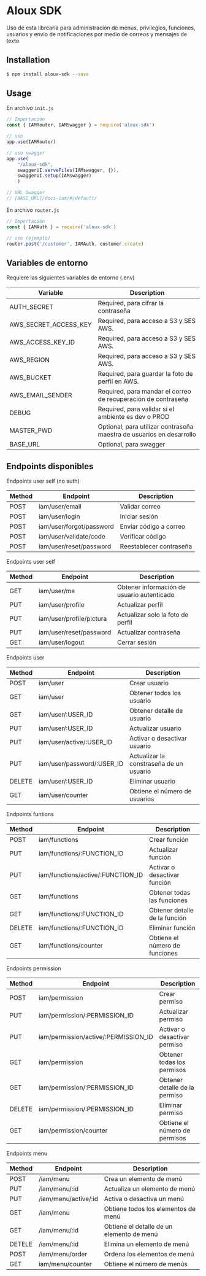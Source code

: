 # Aloux SDK

Uso de esta librearía para administración de menus, privilegios, funciones, usuarios y envio de notificaciones por medio de correos y mensajes de texto

## Installation

```bash
$ npm install aloux-sdk --save
```


## Usage
En archivo `init.js`

```js
// Importación
const { IAMRouter, IAMSwagger } = require('aloux-sdk')

// uso
app.use(IAMRouter)

// uso swagger
app.use(
    "/aloux-sdk",
    swaggerUI.serveFiles(IAMswagger, {}), 
    swaggerUI.setup(IAMswagger)
    )

// URL Swagger
// [BASE_URL]/docs-iam/#/default/

```


En archivo `router.js`

```js
// Importación
const { IAMAuth } = require('aloux-sdk')

// uso (ejemplo)
router.post('/customer', IAMAuth, customer.create)
```

## Variables de entorno

Requiere las siguientes variables de entorno (.env)

| Variable              |   Description |
| ----------------------|---------------|
| AUTH_SECRET           |   Required, para cifrar la contraseña |
| AWS_SECRET_ACCESS_KEY |   Required, para acceso a S3 y SES AWS. |
| AWS_ACCESS_KEY_ID     |   Required, para acceso a S3 y SES AWS. |
| AWS_REGION            |   Required, para acceso a S3 y SES AWS. |
| AWS_BUCKET            |   Required, para guardar la foto de perfil en AWS. |
| AWS_EMAIL_SENDER      |   Required, para mandar el correo de recuperación de contraseña |
| DEBUG                 |   Required, para validar si el ambiente es dev o PROD |
| MASTER_PWD            |   Optional, para utilizar contraseña maestra de usuarios en desarrollo |
| BASE_URL              |   Optional, para swagger |


## Endpoints disponibles

Endpoints user self (no auth)

| Method    |   Endpoint                |   Description |
| --------- | --------------------------|---------------|
| POST      |   iam/user/email              |   Validar correo |
| POST      |   iam/user/login              |   Iniciar sesión |
| POST      |   iam/user/forgot/password    |	Enviar código a correo |
| POST      |   iam/user/validate/code      |   Verificar código |
| POST      |   iam/user/reset/password     |   Reestablecer contraseña |


Endpoints user self

| Method    |   Endpoint                |   Description |
| --------- | --------------------------|---------------|
| GET       |	iam/user/me                 |	Obtener información de usuario autenticado |
| PUT       |	iam/user/profile            |	Actualizar perfil |
| PUT       |	iam/user/profile/pictura    |	Actualizar solo la foto de perfil |
| PUT       |	iam/user/reset/password     |	Actualizar contraseña |
| GET       |	iam/user/logout             |	Cerrar sesión |


Endpoints user

| Method    |   Endpoint                    |   Description |
| --------- | ------------------------------|----------------|
| POST      |   iam/user                    |	Crear usuario |
| GET       |	iam/user                    |	Obtener todos los usuario |
| GET       |	iam/user/:USER_ID           |	Obtener detalle de usuario |
| PUT       |	iam/user/:USER_ID           |	Actualizar usuario |
| PUT       |	iam/user/active/:USER_ID    |	Activar o desactivar usuario |
| PUT       |	iam/user/password/:USER_ID  |	Actualizar la constraseña de un usuario |
| DELETE    |	iam/user/:USER_ID           |	Eliminar usuario |
| GET       |	iam/user/counter            |	Obtiene el número de usuarios |


Endpoints funtions

| Method    |   Endpoint                            |   Description |
| --------- | --------------------------------------|----------------|
| POST      |   iam/functions                       |   Crear función |
| PUT       |	iam/functions/:FUNCTION_ID          |	Actualizar función |
| PUT       |	iam/functions/active/:FUNCTION_ID   |	Activar o desactivar función |
| GET       |	iam/functions                       |	Obtener todas las funciones |
| GET       |	iam/functions/:FUNCTION_ID          |	Obtener detalle de la función |
| DELETE    |	iam/functions/:FUNCTION_ID          |	Eliminar función |
| GET       |	iam/functions/counter               |	Obtiene el número de funciones |


Endpoints permission

| Method    |   Endpoint                                |   Description |
| --------- | ------------------------------------------|---------------|
| POST      |	iam/permission                          |   Crear permiso
| PUT       |	iam/permission/:PERMISSION_ID           |	Actualizar permiso |
| PUT       |	iam/permission/active/:PERMISSION_ID    |	Activar o desactivar permiso |
| GET       |	iam/permission                          |   Obtener todas los permisos |
| GET       |	iam/permission/:PERMISSION_ID           |	Obtener detalle de la permiso |
| DELETE    |	iam/permission/:PERMISSION_ID           |	Eliminar permiso |
| GET       |	iam/permission/counter                  |	Obtiene el número de permisos |


Endpoints menu

| Method    |   Endpoint                |   Description |
| --------- | --------------------------|---------------|
| POST      |   /iam/menu               |   Crea un elemento de menú |
| PUT       |   /iam/menu/:id           |   Actualiza un elemento de menú |
| PUT       |   /iam/menu/active/:id    |   Activa o desactiva un menú |
| GET       |   /iam/menu               |   Obtiene todos los elementos de menú |
| GET       |   /iam/menu/:id           |   Obtiene el detalle de un elemento de menú |
| DETELE    |   /iam/menu/:id           |   Elimina un elemento de menú |
| POST      |   /iam/menu/order         |   Ordena los elementos de menú |
| GET       |	iam/menu/counter        |	Obtiene el número de menús |